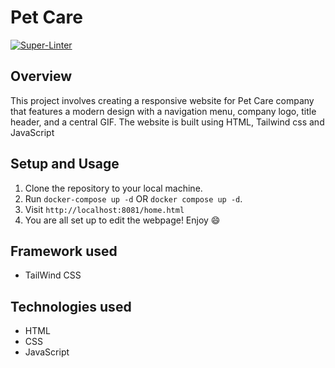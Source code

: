 # Pet Care

[![Super-Linter](https://github.com/<OWNER>/<REPOSITORY>/actions/workflows/<WORKFLOW_FILE_NAME>/badge.svg)](https://github.com/marketplace/actions/super-linter)

## Overview

This project involves creating a responsive website for Pet Care company that features a modern design with a navigation menu, company logo, title header, and a central GIF. The website is built using HTML, Tailwind css and JavaScript

## Setup and Usage

1. Clone the repository to your local machine.
2. Run `docker-compose up -d` OR `docker compose up -d`.
3. Visit `http://localhost:8081/home.html`
4. You are all set up to edit the webpage! Enjoy 😄

## Framework used

- TailWind CSS

## Technologies used

- HTML
- CSS
- JavaScript
